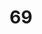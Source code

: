 ---
title: "69"
imageurl: "../src/content/assets/69.webp"
dwnurl: "https://imgs1.thamizhnation.org/69.jpg"
tags: ['thalaivar']
---